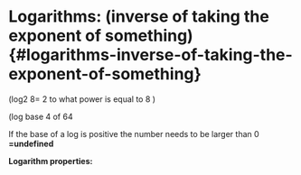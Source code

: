 # Logarithms: (inverse of taking the exponent of something) {#logarithms-inverse-of-taking-the-exponent-of-something}

(log2 8= 2 to what power is equal to 8 )

(log base 4 of 64

If the base of a log is positive the number needs to be larger than 0 **=undefined**

**Logarithm properties:**